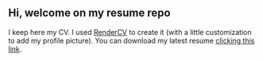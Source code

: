## Hi, welcome on my resume repo
I keep here my CV. I used [RenderCV](https://github.com/sinaatalay/rendercv) to create it 
(with a little customization to add my profile picture). You can download my latest resume 
[clicking this link](https://github.com/kael-k/resume/releases/latest/download/resume.pdf).